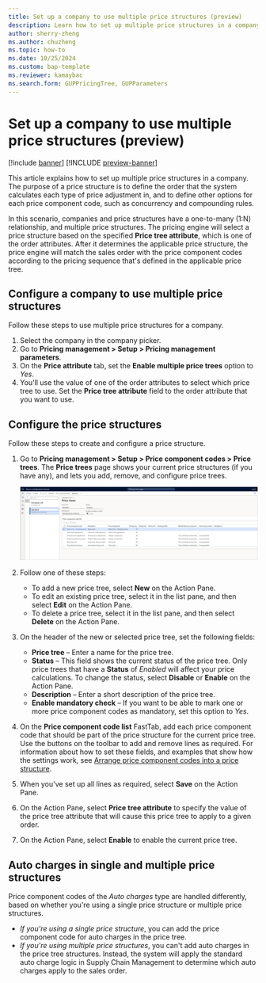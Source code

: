 ```yaml
---
title: Set up a company to use multiple price structures (preview)
description: Learn how to set up multiple price structures in a company, including a step-by-step process for configuring a company to use multiple price structures.
author: sherry-zheng
ms.author: chuzheng
ms.topic: how-to
ms.date: 10/25/2024
ms.custom: bap-template
ms.reviewer: kamaybac
ms.search.form: GUPPricingTree, GUPParameters
---
```


# Set up a company to use multiple price structures (preview)

[!include [banner](../includes/banner.md)]
[!INCLUDE [preview-banner](~/../shared-content/shared/preview-includes/preview-banner.md)]
<!-- KFM: Preview until 10.0.34 GA -->

This article explains how to set up multiple price structures in a company. The purpose of a price structure is to define the order that the system calculates each type of price adjustment in, and to define other options for each price component code, such as concurrency and compounding rules.

In this scenario, companies and price structures have a one-to-many (1:N) relationship, and multiple price structures. The pricing engine will select a price structure based on the specified **Price tree attribute**, which is one of the order attributes. After it determines the applicable price structure, the price engine will match the sales order with the price component codes according to the pricing sequence that's defined in the applicable price tree.

## Configure a company to use multiple price structures

Follow these steps to use multiple price structures for a company.

1. Select the company in the company picker.
1. Go to **Pricing management \> Setup \> Pricing management parameters**.
1. On the **Price attribute** tab, set the **Enable multiple price trees** option to *Yes*.
1. You'll use the value of one of the order attributes to select which price tree to use. Set the **Price tree attribute** field to the order attribute that you want to use.

## Configure the price structures

Follow these steps to create and configure a price structure.

1. Go to **Pricing management \> Setup \> Price component codes \> Price trees**. The **Price trees** page shows your current price structures (if you have any), and lets you add, remove, and configure price trees.

    [<img src="media/price-trees-setup.png" alt="Current price structures on the Price trees page." title="Current price structures on the Price trees page" width="720" />](media/price-trees-setup.png#lightbox)

1. Follow one of these steps:

    - To add a new price tree, select **New** on the Action Pane.
    - To edit an existing price tree, select it in the list pane, and then select **Edit** on the Action Pane.
    - To delete a price tree, select it in the list pane, and then select **Delete** on the Action Pane.

1. On the header of the new or selected price tree, set the following fields:

    - **Price tree** – Enter a name for the price tree.
    - **Status** – This field shows the current status of the price tree. Only price trees that have a **Status** of *Enabled* will affect your price calculations. To change the status, select **Disable** or **Enable** on the Action Pane.
    - **Description** – Enter a short description of the price tree.
    - **Enable mandatory check** – If you want to be able to mark one or more price component codes as mandatory, set this option to *Yes*.

1. On the **Price component code list** FastTab, add each price component code that should be part of the price structure for the current price tree. Use the buttons on the toolbar to add and remove lines as required. For information about how to set these fields, and examples that show how the settings work, see [Arrange price component codes into a price structure](upm-price-structure-details.md).
1. When you've set up all lines as required, select **Save** on the Action Pane.
1. On the Action Pane, select **Price tree attribute** to specify the value of the price tree attribute that will cause this price tree to apply to a given order.
1. On the Action Pane, select **Enable** to enable the current price tree.

## Auto charges in single and multiple price structures

Price component codes of the *Auto charges* type are handled differently, based on whether you're using a single price structure or multiple price structures.

- *If you're using a single price structure*, you can add the price component code for auto charges in the price tree.
- *If you're using multiple price structures*, you can't add auto charges in the price tree structures. Instead, the system will apply the standard auto charge logic in Supply Chain Management to determine which auto charges apply to the sales order.

